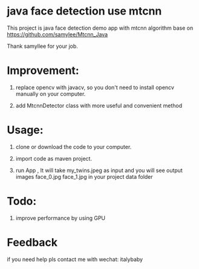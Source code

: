 # java face detection use mtcnn

 This project is java face detection demo app with mtcnn algorithm base on https://github.com/samylee/Mtcnn_Java  

 Thank samyllee for your job.

# Improvement:

 1. replace opencv with javacv, so you don't need to install opencv manually on your computer.
 
 2. add MtcnnDetector class with more useful and convenient method

# Usage:

 1. clone or download the code to your computer.
 
 2. import code as maven project.
 
 3. run App , It will take my_twins.jpeg as input and you will see output images face_0.jpg face_1.jpg in your project data folder
 

# Todo:
 1. improve performance by using GPU
 
# Feedback 

 if you need help pls contact me with wechat: italybaby

